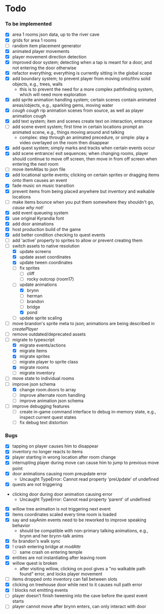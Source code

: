# Todo

### To be implemented
- [x] area 1 rooms json data, up to the river cave
- [x] grids for area 1 rooms
- [ ] random item placement generator
- [x] animated player movements
- [x] player movement direction detection
- [x] improved door system; detecting when a tap is meant for a door, and not entering the door otherwise
- [x] refactor everything; everything is currently sitting in the global scope
- [x] add boundary system; to prevent player from moving onto/thru solid objects, e.g., trees, walls
	- this is to prevent the need for a more complex pathfinding system, which will need more exploration
- [x] add sprite animation handling system; certain scenes contain animated areas/objects, e.g., sparkling gems, moving water
- [x] *cough cough* rip animation scenes from source, as well as player animation *cough*
- [x] add text system; item and scenes create text on interaction, entrance
- [ ] add scene event system; first time in certain locations prompt an animated scene, e.g., things moving around and talking
	- complex: step through an animated precedure, or simple: play a video overlayed on the room then disappear
- [x] add quest system; simply marks and tracks when certain events occur
- [x] add scene entrance/ exit sequences; when changing rooms, player should continue to move off screen, then move in from off screen when entering the next room
- [ ] move itemAtlas to json file
- [x] add locational sprite events; clicking on certain sprites or dragging items onto them causes an event
- [x] fade music on music transition
- [x] prevent items from being placed anywhere but inventory and walkable locations
- [ ] make items bounce when you put them somewhere they shouldn't go, *cause why not!*
- [x] add event queueing system
- [x] use original Kyrandia font
- [x] add door animations
- [x] host production build of the game
- [x] add better condition checking to quest events
- [ ] add 'active' property to sprites to allow or prevent creating them
- [ ] switch assets to native resolution
	+ [x] update screens
	+ [x] update asset coordinates
	+ [x] update tween coordinates
	+ [ ] fix sprites
		- [ ] cliff
		- [ ] rocky outcrop (room17)
	+ [ ] update animations
		- [x] brynn
		- [ ] herman
		- [ ] brandon
		- [ ] bridge
		- [x] pond
	+ [ ] update sprite scaling
- [ ] move brandon's sprite meta to json; animations are being described in *createPlayer*
- [ ] remove outdated/deprecated assets
- [ ] migrate to typescript
  - [x] migrate events/actions
  - [x] migrate items
  - [x] migrate sprites
  - [ ] migrate player to sprite class
  - [x] migrate rooms
  - [ ] migrate inventory
- [ ] move state to individual rooms
- [ ] improve json schema
  - [x] change room.doors to array
  - [ ] improve alternate room handling
  - [ ] improve animation json schema
- [ ] improve debugging features
  - [ ] create in-game command interface to debug in-memory state, e.g., inspect current quest states
  - [ ] fix debug text distortion

### Bugs
- [x] tapping on player causes him to disappear
- [x] inventory no longer reacts to items
- [x] player starting in wrong location after room change
- [x] interrupting player during move can cause him to jump to previous move point
- [x] door animations causing room preupdate error
	- Uncaught TypeError: Cannot read property 'preUpdate' of undefined
- [x] quests are not triggering
-	clicking door during door animation causing error
	- Uncaught TypeError: Cannot read property 'parent' of undefined
- [x] willow tree animation is not triggering next event
- [x] items coordinates scaled every time room is loaded
- [x] say and sayAnim events need to be reworked to improve speaking behavior
	- should be compatible with non-primary talking animations, e.g., brynn and her brynn-talk anims
- [x] fix brandon's walk sync
- [x] ! crash entering bridge at modAttr
  - [ ] same crash on entering temple
- [x] entities are not instantiating after leaving room
- [x] willow quest is broken
	- after visiting willow, clicking on pool gives a "no walkable path found" error, and locks player movement
- [ ] items dropped onto inventory can fall between slots
- [x] clicking on treehouse door while next to it causes null path error
- [x] ! blocks not emitting events
- [ ] player doesn't finish tweening into the cave before the quest event starts
- [ ] player cannot move after brynn enters, can only interact with door
